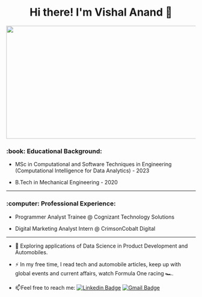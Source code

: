 <div id="header" align="center">
<h1>
Hi there! I'm  Vishal Anand 👋
</h1>
</div> 

<div align="center">
  <img src="https://media.giphy.com/media/dWesBcTLavkZuG35MI/giphy.gif" width="600" height="300"/>
</div>

<div id="header">
<h3>
:book: Educational Background:
</h3>
</div>

- MSc in Computational and Software Techniques in Engineering (Computational Intelligence for Data Analytics) - 2023

- B.Tech in Mechanical Engineering - 2020

---

<div id="header">
<h3>
:computer: Professional Experience:
</h3>
</div>

- Programmer Analyst Trainee @ Cognizant Technology Solutions

- Digital Marketing Analyst Intern @ CrimsonCobalt Digital

---

- :seedling: Exploring applications of Data Science in Product Development and Automobiles.

- :zap: In my free time, I read tech and automobile articles, keep up with global events and current affairs, watch Formula One racing :racing_car:.

- :mailbox:Feel free to reach me: [![Linkedin Badge](https://img.shields.io/badge/-Vishal_Anand_Vasudevan-blue?style=flat&logo=Linkedin&logoColor=white)]([your-linkedin-url](https://www.linkedin.com/in/vishal-anand-v/)) [![Gmail Badge](https://img.shields.io/badge/Gmail-D14836?style=for-the-badge&logo=gmail&logoColor=white)](mailto:vishal97ad@gmail.com)

<!--
**VishalAnandV/VishalAnandV** is a ✨ _special_ ✨ repository because its `README.md` (this file) appears on your GitHub profile.

Here are some ideas to get you started:

- 🔭 I’m currently working on ...
- 🌱 I’m currently learning ...
- 👯 I’m looking to collaborate on ...
- 🤔 I’m looking for help with ...
- 💬 Ask me about ...
- 📫 How to reach me: ...
- 😄 Pronouns: ...
- ⚡ Fun fact: ...
-->
